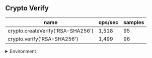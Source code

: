 ## Crypto Verify

|name|ops/sec|samples|
|-|-|-|
|crypto.createVerify('RSA-SHA256')|1,518|95|
|crypto.verify('RSA-SHA256')|1,499|96|


<details>
<summary>Environment</summary>

* __Machine:__ linux x64 | 2 vCPUs | 6.8GB Mem
* __Run:__ Sat Oct 14 2023 01:40:22 GMT+0000 (Coordinated Universal Time)
</details>

<!--
{"environment":{"platform":"linux","arch":"x64","cpus":2,"totalMemory":6.759754180908203},"benchmarks":[{"name":"crypto.createVerify('RSA-SHA256')","hz":1518.354817868792,"cycles":4,"stats":{"deviation":0.000008684298491407491,"mean":0.0006586075851516905,"moe":0.0000017463408420250502,"rme":0.2651565031129778,"sem":8.909902255229849e-7,"variance":7.541704028786243e-11}},{"name":"crypto.verify('RSA-SHA256')","hz":1498.5150268872217,"cycles":3,"stats":{"deviation":0.000018132722845425716,"mean":0.0006673273087406017,"moe":0.0000036273000205190407,"rme":0.543556358777611,"sem":0.0000018506632757750207,"variance":3.287956377890237e-10}}]}-->
